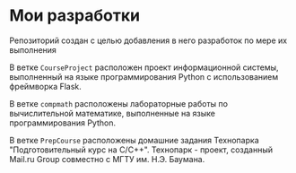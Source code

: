 # Мои разработки
Репозиторий создан с целью добавления в него разработок по мере их выполнения

В ветке `CourseProject` расположен проект информационной системы, выполненный на языке
программирования Python с использованием фреймворка Flask.

В ветке `compmath` расположены лабораторные работы по вычислительной математике, выполненные
на языке программирования Python.

В ветке `PrepCourse` расположены домашние задания Технопарка "Подготовительный курс на C/C++".
Технопарк - проект, созданный Mail.ru Group совместно с МГТУ им. Н.Э. Баумана.